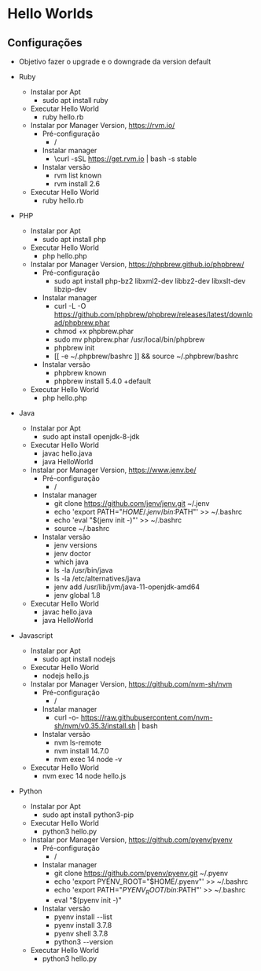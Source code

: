 # Hello Worlds
## Configurações

- Objetivo fazer o upgrade e o downgrade da version default
 - Ruby
   - Instalar por Apt
     - sudo apt install ruby 
   - Executar Hello World
     - ruby hello.rb
   - Instalar por Manager Version, https://rvm.io/
     - Pré-configuração
       - /
     - Instalar manager
       - \curl -sSL https://get.rvm.io | bash -s stable     
     - Instalar versão
       - rvm list known
       - rvm install 2.6
    - Executar Hello World
      - ruby hello.rb
    
 - PHP
   - Instalar por Apt
     - sudo apt install php
   - Executar Hello World
     - php hello.php
   - Instalar por Manager Version, https://phpbrew.github.io/phpbrew/
     - Pré-configuração
       - sudo apt install php-bz2 libxml2-dev libbz2-dev libxslt-dev libzip-dev
     - Instalar manager
       - curl -L -O https://github.com/phpbrew/phpbrew/releases/latest/download/phpbrew.phar
       - chmod +x phpbrew.phar
       - sudo mv phpbrew.phar /usr/local/bin/phpbrew
       - phpbrew init
       - [[ -e ~/.phpbrew/bashrc ]] && source ~/.phpbrew/bashrc
     - Instalar versão
       - phpbrew known
       - phpbrew install 5.4.0 +default
    - Executar Hello World
      - php hello.php
    
 - Java
   - Instalar por Apt
     - sudo apt install openjdk-8-jdk
   - Executar Hello World
     - javac hello.java
     - java HelloWorld
   - Instalar por Manager Version, https://www.jenv.be/
     - Pré-configuração
       - /
     - Instalar manager
       - git clone https://github.com/jenv/jenv.git ~/.jenv
       - echo 'export PATH="$HOME/.jenv/bin:$PATH"' >> ~/.bashrc
       - echo 'eval "$(jenv init -)"' >> ~/.bashrc
       - source ~/.bashrc
     - Instalar versão
       - jenv versions
       - jenv doctor
       - which java
       - ls -la /usr/bin/java
       - ls -la /etc/alternatives/java
       - jenv add /usr/lib/jvm/java-11-openjdk-amd64
       - jenv global 1.8
    - Executar Hello World
      - javac hello.java
      - java HelloWorld
    
    
 - Javascript
   - Instalar por Apt
     - sudo apt install nodejs 
   - Executar Hello World
     - nodejs hello.js
   - Instalar por Manager Version, https://github.com/nvm-sh/nvm
     - Pré-configuração
       - /
     - Instalar manager
       - curl -o- https://raw.githubusercontent.com/nvm-sh/nvm/v0.35.3/install.sh | bash   
     - Instalar versão
       - nvm ls-remote
       - nvm install 14.7.0
       - nvm exec 14 node -v 
    - Executar Hello World
      - nvm exec 14 node hello.js
 
 - Python
   - Instalar por Apt
     - sudo apt install python3-pip
   - Executar Hello World
     - python3 hello.py
   - Instalar por Manager Version, https://github.com/pyenv/pyenv
     - Pré-configuração
       - /
     - Instalar manager
       - git clone https://github.com/pyenv/pyenv.git ~/.pyenv
       - echo 'export PYENV_ROOT="$HOME/.pyenv"' >> ~/.bashrc
       - echo 'export PATH="$PYENV_ROOT/bin:$PATH"' >> ~/.bashrc
       - eval "$(pyenv init -)"
     - Instalar versão
       - pyenv install --list
       - pyenv install 3.7.8
       - pyenv shell 3.7.8
       - python3 --version
    - Executar Hello World
      - python3 hello.py

